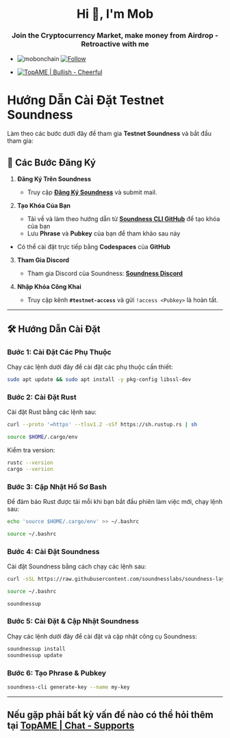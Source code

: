  <h1 align="center">Hi 👋, I'm Mob</h1>
<h3 align="center">Join the Cryptocurrency Market, make money from Airdrop - Retroactive with me</h3>

- <p align="left"> <img src="https://komarev.com/ghpvc/?username=mobonchain&label=Profile%20views&color=0e75b6&style=flat" alt="mobonchain" /> <a href="https://github.com/mobonchain"> <img src="https://img.shields.io/github/followers/mobonchain?label=Follow&style=social" alt="Follow" /> </a> </p>

- [![TopAME | Bullish - Cheerful](https://img.shields.io/badge/TopAME%20|%20Bullish-Cheerful-blue?logo=telegram&style=flat)](https://t.me/xTopAME)

# Hướng Dẫn Cài Đặt Testnet Soundness

Làm theo các bước dưới đây để tham gia **Testnet Soundness** và bắt đầu tham gia:

## 🚀 Các Bước Đăng Ký

1. **Đăng Ký Trên Soundness**
   - Truy cập **[Đăng Ký Soundness](https://soundness.xyz)** và submit mail.

2. **Tạo Khóa Của Bạn**
   - Tải về và làm theo hướng dẫn từ **[Soundness CLI GitHub](https://github.com/SoundnessLabs/soundness-layer/tree/main/soundness-cli)** để tạo khóa của bạn
   - Lưu **Phrase** và **Pubkey** của bạn để tham khảo sau này
     
* Có thể cài đặt trực tiếp bằng **Codespaces** của **GitHub**

3. **Tham Gia Discord**
   - Tham gia Discord của Soundness: **[Soundness Discord](https://discord.gg/HC3aDHrA93)**

4. **Nhập Khóa Công Khai**
   - Truy cập kênh **`#testnet-access`** và gửi `!access <Pubkey>` là hoàn tất.

---

## 🛠️ Hướng Dẫn Cài Đặt

### Bước 1: Cài Đặt Các Phụ Thuộc

Chạy các lệnh dưới đây để cài đặt các phụ thuộc cần thiết:

```bash
sudo apt update && sudo apt install -y pkg-config libssl-dev
```

### Bước 2: Cài Đặt Rust

Cài đặt Rust bằng các lệnh sau:

```bash
curl --proto '=https' --tlsv1.2 -sSf https://sh.rustup.rs | sh
```
```bash
source $HOME/.cargo/env
```
Kiểm tra version:
```bash
rustc --version
cargo --version
```

### Bước 3: Cập Nhật Hồ Sơ Bash

Để đảm bảo Rust được tải mỗi khi bạn bắt đầu phiên làm việc mới, chạy lệnh sau:

```bash
echo 'source $HOME/.cargo/env' >> ~/.bashrc
```
```bash
source ~/.bashrc
```

### Bước 4: Cài Đặt Soundness

Cài đặt Soundness bằng cách chạy các lệnh sau:

```bash
curl -sSL https://raw.githubusercontent.com/soundnesslabs/soundness-layer/main/soundnessup/install | bash
```
```bash
source ~/.bashrc
```
```bash
soundnessup
```

### Bước 5: Cài Đặt & Cập Nhật Soundness

Chạy các lệnh dưới đây để cài đặt và cập nhật công cụ Soundness:

```bash
soundnessup install
soundnessup update
```

### Bước 6: Tạo Phrase & Pubkey

```bash
soundness-cli generate-key --name my-key
```

---

## Nếu gặp phải bất kỳ vấn đề nào có thể hỏi thêm tại **[TopAME | Chat - Supports](https://t.me/yTopAME)**
